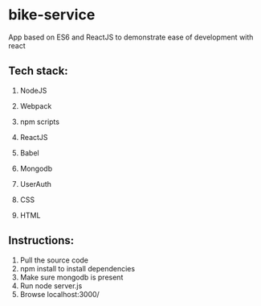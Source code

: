 # bike-service

App based on ES6 and ReactJS to demonstrate ease of development with react

Tech stack:
----------------------

1. NodeJS

2. Webpack

3. npm scripts

4. ReactJS

5. Babel

6. Mongodb

7. UserAuth

8. CSS

9. HTML



Instructions:
-------------

1. Pull the source code
2. npm install to install dependencies
3. Make sure mongodb is present
4. Run node server.js
5. Browse localhost:3000/


